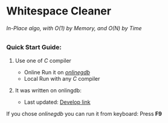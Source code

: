# Whitespace Cleaner
###### In-Place algo, with O(1) by Memory, and O(N) by Time

### Quick Start Guide:

1. Use one of *C* compiler
    * Online Run it on [*onlinegdb*](https://www.onlinegdb.com/online_c_compiler)
    * Local Run with any *C* compiler

2. It was written on onlingdb:
    * Last updated: [Develop link](https://onlinegdb.com/IxfEJ-EtL)

If you chose *onlinegdb* you can run it from keyboard: Press **F9**